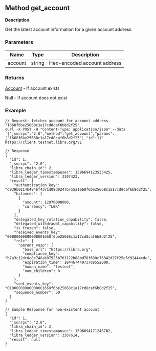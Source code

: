 ## Method get_account

**Description**

Get the latest account information for a given account address.


### Parameters

| Name    | Type   | Description                 |
|---------|--------|-----------------------------|
| account | string | Hex-encoded account address |


### Returns

[Account](type_account.md) - If account exists

Null - If account does not exist


### Example

```
// Request: fetches account for account address "1668f6be25668c1a17cd8caf6b8d2f25"
curl -X POST -H "Content-Type: application/json" --data '{"jsonrpc":"2.0","method":"get_account","params":["1668f6be25668c1a17cd8caf6b8d2f25"],"id":1}' https://client.testnet.libra.org/v1

// Response
{
  "id": 1,
  "jsonrpc": "2.0",
  "libra_chain_id": 2,
  "libra_ledger_timestampusec": 1596694123535425,
  "libra_ledger_version": 3307422,
  "result": {
    "authentication_key": "d939b0214b484bf4d71d08d0247b755a1668f6be25668c1a17cd8caf6b8d2f25",
    "balances": [
      {
        "amount": 12070000000,
        "currency": "LBR"
      }
    ],
    "delegated_key_rotation_capability": false,
    "delegated_withdrawal_capability": false,
    "is_frozen": false,
    "received_events_key": "00000000000000001668f6be25668c1a17cd8caf6b8d2f25",
    "role": {
      "parent_vasp": {
        "base_url": "https://libra.org",
        "compliance_key": "b7a3c12dc0c8c748ab07525b701122b88bd78f600c76342d27f25e5f92444cde",
        "expiration_time": 18446744073709552000,
        "human_name": "testnet",
        "num_children": 0
      }
    },
    "sent_events_key": "01000000000000001668f6be25668c1a17cd8caf6b8d2f25",
    "sequence_number": 50
  }
}

// Sample Response for non-existent account
{
  "id": 1,
  "jsonrpc": "2.0",
  "libra_chain_id": 2,
  "libra_ledger_timestampusec": 1596694171246702,
  "libra_ledger_version": 3307614,
  "result": null
}
```

